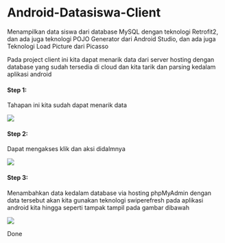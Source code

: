 # Android-Datasiswa-Client
Menampilkan data siswa dari database MySQL dengan teknologi Retrofit2, dan ada juga teknologi POJO Generator dari Android Studio, dan ada juga Teknologi Load Picture dari Picasso

Pada project client ini kita dapat menarik data dari server hosting dengan database yang sudah tersedia di cloud dan kita tarik dan parsing kedalam aplikasi android

#### Step 1: 
Tahapan ini kita sudah dapat menarik data

<img src="https://github.com/bariscodeid/Android-Datasiswa-Client/blob/master/screenshoot/1.png"/>

#### Step 2:
Dapat mengakses klik dan aksi didalmnya

<img src="https://github.com/bariscodeid/Android-Datasiswa-Client/blob/master/screenshoot/2.png"/>

#### Step 3:
Menambahkan data kedalam database via hosting phpMyAdmin dengan data tersebut akan kita gunakan teknologi swiperefresh pada aplikasi android kita hingga seperti tampak tampil pada gambar dibawah 

<img src="https://github.com/bariscodeid/Android-Datasiswa-Client/blob/master/screenshoot/3.gif"/>

Done
